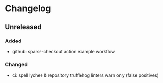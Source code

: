 # Changelog

## Unreleased
### Added
- github: sparse-checkout action example workflow
### Changed
- ci: spell lychee & repository trufflehog linters warn only (false positives) 

